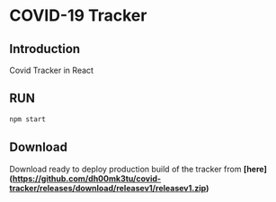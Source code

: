 # COVID-19 Tracker

## Introduction
Covid Tracker in React 

## RUN
```bash 
npm start
```

## Download

Download ready to deploy production build of the tracker from **[here] 
(https://github.com/dh00mk3tu/covid-tracker/releases/download/releasev1/releasev1.zip)**